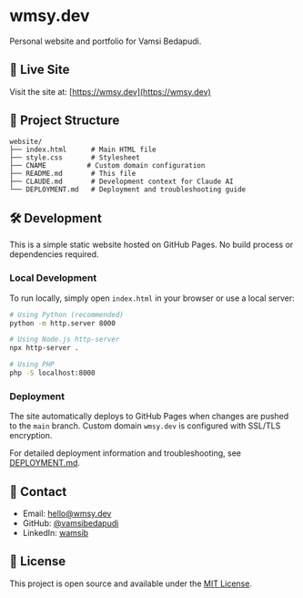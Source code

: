 # wmsy.dev

Personal website and portfolio for Vamsi Bedapudi.

## 🚀 Live Site

Visit the site at: [https://wmsy.dev](https://wmsy.dev)

## 📁 Project Structure

```
website/
├── index.html      # Main HTML file
├── style.css       # Stylesheet
├── CNAME          # Custom domain configuration
├── README.md       # This file
├── CLAUDE.md       # Development context for Claude AI
└── DEPLOYMENT.md   # Deployment and troubleshooting guide
```

## 🛠️ Development

This is a simple static website hosted on GitHub Pages. No build process or dependencies required.

### Local Development

To run locally, simply open `index.html` in your browser or use a local server:

```bash
# Using Python (recommended)
python -m http.server 8000

# Using Node.js http-server
npx http-server .

# Using PHP
php -S localhost:8000
```

### Deployment

The site automatically deploys to GitHub Pages when changes are pushed to the `main` branch. Custom domain `wmsy.dev` is configured with SSL/TLS encryption.

For detailed deployment information and troubleshooting, see [DEPLOYMENT.md](DEPLOYMENT.md).

## 📧 Contact

- Email: hello@wmsy.dev
- GitHub: [@vamsibedapudi](https://github.com/vamsibedapudi)
- LinkedIn: [wamsib](https://www.linkedin.com/in/wamsib/)

## 📄 License

This project is open source and available under the [MIT License](LICENSE).
